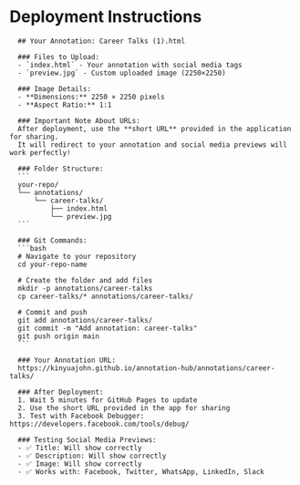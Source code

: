 # Deployment Instructions

      ## Your Annotation: Career Talks (1).html

      ### Files to Upload:
      - `index.html` - Your annotation with social media tags
      - `preview.jpg` - Custom uploaded image (2250×2250)

      ### Image Details:
      - **Dimensions:** 2250 × 2250 pixels
      - **Aspect Ratio:** 1:1

      ### Important Note About URLs:
      After deployment, use the **short URL** provided in the application for sharing. 
      It will redirect to your annotation and social media previews will work perfectly!

      ### Folder Structure:
      ```
      your-repo/
      └── annotations/
          └── career-talks/
              ├── index.html
              └── preview.jpg
      ```

      ### Git Commands:
      ```bash
      # Navigate to your repository
      cd your-repo-name

      # Create the folder and add files
      mkdir -p annotations/career-talks
      cp career-talks/* annotations/career-talks/

      # Commit and push
      git add annotations/career-talks/
      git commit -m "Add annotation: career-talks"
      git push origin main
      ```

      ### Your Annotation URL:
      https://kinyuajohn.github.io/annotation-hub/annotations/career-talks/

      ### After Deployment:
      1. Wait 5 minutes for GitHub Pages to update
      2. Use the short URL provided in the app for sharing
      3. Test with Facebook Debugger: https://developers.facebook.com/tools/debug/

      ### Testing Social Media Previews:
      - ✅ Title: Will show correctly
      - ✅ Description: Will show correctly  
      - ✅ Image: Will show correctly
      - ✅ Works with: Facebook, Twitter, WhatsApp, LinkedIn, Slack
      